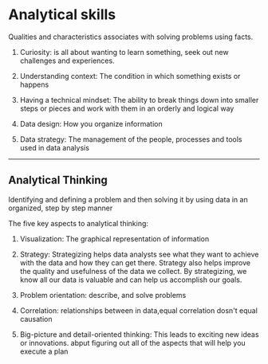 # Analytical skills

Qualities and characteristics associates with solving problems using facts.

1. Curiosity: is all about wanting to learn something, seek out new challenges and experiences.

2. Understanding context: The condition in which something exists or happens

3. Having a technical mindset: The ability to break things down into smaller steps or pieces and work with them in an orderly and logical way

4. Data design: How you organize information

5. Data strategy: The management of the people, processes and tools used in data analysis

---

## Analytical Thinking

Identifying and defining a problem and then solving it by using data in an organized, step by step manner

The five key aspects to analytical thinking:

1. Visualization: The graphical representation of information

2. Strategy: Strategizing helps data analysts see what they want to achieve with the data and how they can get there. Strategy also helps improve the quality and usefulness of the data we collect. By strategizing, we know all our data is valuable and can help us accomplish our goals.

3. Problem orientation: describe, and solve problems

4. Correlation: relationships  between in data,equal correlation dosn't equal causation

5. Big-picture and detail-oriented thinking: This leads to exciting new ideas or innovations. abput figuring out all of the aspects that will help you execute a plan
